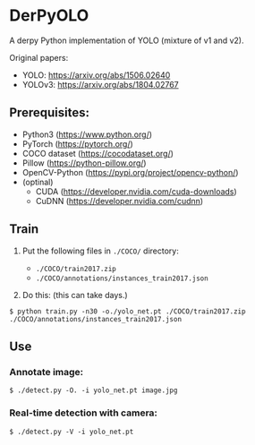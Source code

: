 # DerPyOLO

A derpy Python implementation of YOLO (mixture of v1 and v2).

Original papers:
 - YOLO: https://arxiv.org/abs/1506.02640
 - YOLOv3: https://arxiv.org/abs/1804.02767


## Prerequisites:

 - Python3 (https://www.python.org/)
 - PyTorch (https://pytorch.org/)
 - COCO dataset (https://cocodataset.org/)
 - Pillow (https://python-pillow.org/)
 - OpenCV-Python (https://pypi.org/project/opencv-python/)
 - (optinal)
   - CUDA (https://developer.nvidia.com/cuda-downloads)
   - CuDNN (https://developer.nvidia.com/cudnn)


## Train

 1. Put the following files in `./COCO/` directory:
    - `./COCO/train2017.zip`
    - `./COCO/annotations/instances_train2017.json`

 2. Do this:
    (this can take days.)
```
$ python train.py -n30 -o./yolo_net.pt ./COCO/train2017.zip ./COCO/annotations/instances_train2017.json
```


## Use

### Annotate image:

    $ ./detect.py -O. -i yolo_net.pt image.jpg

### Real-time detection with camera:

    $ ./detect.py -V -i yolo_net.pt
